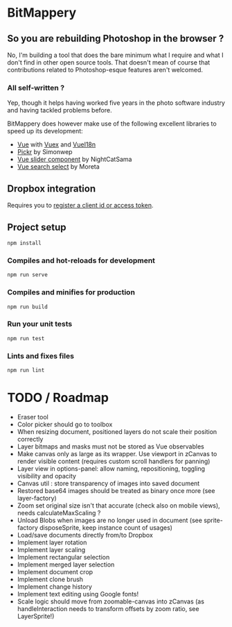 # BitMappery

## So you are rebuilding Photoshop in the browser ?

No, I'm building a tool that does the bare minimum what I require and what I don't
find in other open source tools. That doesn't mean of course that contributions
related to Photoshop-esque features aren't welcomed.

### All self-written ?

Yep, though it helps having worked five years in the photo software industry and having
tackled problems before.

BitMappery does however make use of the following excellent libraries to speed up its development:

 * [Vue](https://github.com/vuejs/vue) with [Vuex](https://github.com/vuejs/vuex) and [VueI18n](https://github.com/kazupon/vue-i18n)
 * [Pickr](https://github.com/Simonwep/pickr) by Simonwep
 * [Vue slider component](https://github.com/NightCatSama/vue-slider-component) by NightCatSama
 * [Vue search select](https://github.com/moreta/vue-search-select#readme) by Moreta

## Dropbox integration

Requires you to [register a client id or access token](https://www.dropbox.com/developers/apps).

## Project setup
```
npm install
```

### Compiles and hot-reloads for development
```
npm run serve
```

### Compiles and minifies for production
```
npm run build
```

### Run your unit tests
```
npm run test
```

### Lints and fixes files
```
npm run lint
```

# TODO / Roadmap

* Eraser tool
* Color picker should go to toolbox
* When resizing document, positioned layers do not scale their position correctly
* Layer bitmaps and masks must not be stored as Vue observables
* Make canvas only as large as its wrapper. Use viewport in zCanvas to render visible content (requires custom scroll handlers for panning)
* Layer view in options-panel: allow naming, repositioning, toggling visibility and opacity
* Canvas util : store transparency of images into saved document
* Restored base64 images should be treated as binary once more (see layer-factory)
* Zoom set original size isn't that accurate (check also on mobile views), needs calculateMaxScaling ?
* Unload Blobs when images are no longer used in document (see sprite-factory disposeSprite, keep instance count of usages)
* Load/save documents directly from/to Dropbox
* Implement layer rotation
* Implement layer scaling
* Implement rectangular selection
* Implement merged layer selection
* Implement document crop
* Implement clone brush
* Implement change history
* Implement text editing using Google fonts!
* Scale logic should move from zoomable-canvas into zCanvas (as handleInteraction needs to transform offsets by zoom ratio, see LayerSprite!)
